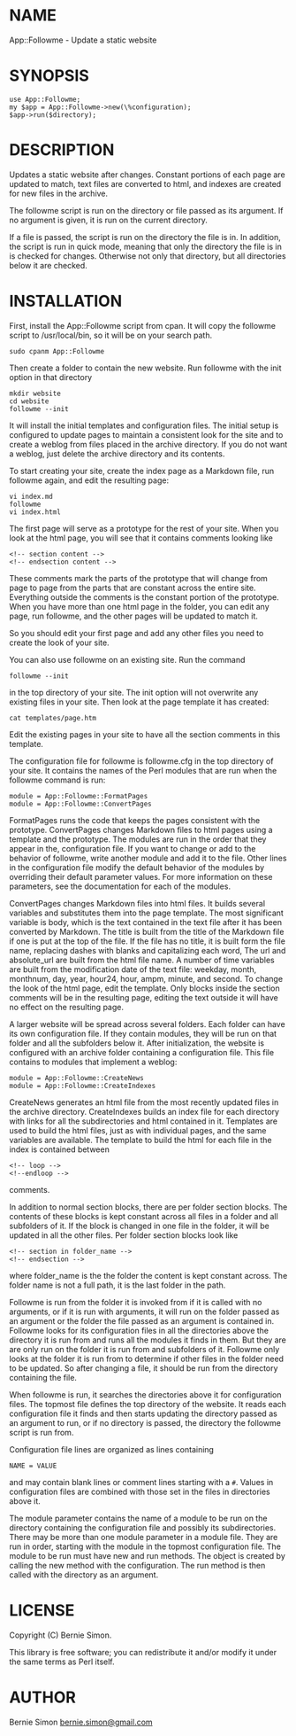 # NAME

App::Followme - Update a static website

# SYNOPSIS

    use App::Followme;
    my $app = App::Followme->new(\%configuration);
    $app->run($directory);

# DESCRIPTION

Updates a static website after changes. Constant portions of each page are
updated to match, text files are converted to html, and indexes are created
for new files in the archive.

The followme script is run on the directory or file passed as its argument. If
no argument is given, it is run on the current directory.

If a file is passed, the script is run on the directory the file is in. In
addition, the script is run in quick mode, meaning that only the directory
the file is in is checked for changes. Otherwise not only that directory, but
all directories below it are checked.

# INSTALLATION

First, install the App::Followme script from cpan. It will copy the
followme script to /usr/local/bin, so it will be on your search path.

    sudo cpanm App::Followme

Then create a folder to contain the new website. Run followme with the
init option in that directory

    mkdir website
    cd website
    followme --init

It will install the initial templates and configuration files. The initial
setup is configured to update pages to maintain a consistent look for the site
and to create a weblog from files placed in the archive directory. If you do not
want a weblog, just delete the archive directory and its contents.

To start creating your site, create the index page as a Markdown file, run
followme again, and edit the resulting page:

    vi index.md
    followme
    vi index.html
    

The first page will serve as a prototype for the rest of your site. When you
look at the html page, you will see that it contains comments looking like

    <!-- section content -->
    <!-- endsection content -->

These comments mark the parts of the prototype that will change from page to
page from the parts that are constant across the entire site. Everything
outside the comments is the constant portion of the prototype. When you have
more than one html page in the folder, you can edit any page, run followme,
and the other pages will be updated to match it.

So you should edit your first page and add any other files you need to create
the look of your site.

You can also use followme on an existing site. Run the command

    followme --init
    

in the top directory of your site. The init option will not overwrite any
existing files in your site. Then look at the page template it has
created:

    cat templates/page.htm

Edit the existing pages in your site to have all the section comments in this
template.

The configuration file for followme is followme.cfg in the top directory of
your site. It contains the names of the Perl modules that are run when the
followme command is run:

    module = App::Followme::FormatPages
    module = App::Followme::ConvertPages

FormatPages runs the code that keeps the pages consistent with the prototype.
ConvertPages changes Markdown files to html pages using a template and the
prototype. The modules are run in the order that they appear in the,
configuration file. If you want to change or add to the behavior of followme,
write another module and add it to the file. Other lines in the configuration
file modify the default behavior of the modules by overriding their default
parameter values. For more information on these parameters, see the
documentation for each of the modules.

ConvertPages changes Markdown files into html files. It builds several variables
and substitutes them into the page template. The most significant variable is
body, which is the text contained in the text file after it has been converted
by Markdown. The title is built from the title of the Markdown file if one is
put at the top of the file. If the file has no title, it is built form the file
name, replacing dashes with blanks and capitalizing each word, The url and
absolute\_url are built from the html file name. A number of time variables are
built from the modification date of the text file: weekday, month, monthnum,
day, year, hour24, hour, ampm, minute, and second. To change the look of the
html page, edit the template. Only blocks inside the section comments will be in
the resulting page, editing the text outside it will have no effect on the
resulting page.

A larger website will be spread across several folders. Each folder can have its
own configuration file. If they contain modules, they will be run on that folder
and all the subfolders below it. After initialization, the website is configured
with an archive folder containing a configuration file. This file contains to
modules that implement a weblog:

    module = App::Followme::CreateNews
    module = App::Followme::CreateIndexes

CreateNews generates an html file from the most recently updated files in the
archive directory. CreateIndexes builds an index file for each directory with
links for all the subdirectories and html contained in it. Templates are used to
build the html files, just as with individual pages, and the same variables are
available. The template to build the html for each file in the index is
contained between

    <!-- loop -->
    <!--endloop -->

comments. 

In addition to normal section blocks, there are per folder section blocks.
The contents of these blocks is kept constant across all files in a folder and
all subfolders of it. If the block is changed in one file in the folder, it will
be updated in all the other files. Per folder section blocks look like

    <!-- section in folder_name -->
    <!-- endsection -->

where folder\_name is the the folder the content is kept constant across. The
folder name is not a full path, it is the last folder in the path.

Followme is run from the folder it is invoked from if it is called with no
arguments, or if it is run with arguments, it will run on the folder passed as
an argument or the folder the file passed as an argument is contained in.
Followme looks for its configuration files in all the directories above the
directory it is run from and runs all the modules it finds in them. But they are
are only run on the folder it is run from and subfolders of it. Followme
only looks at the folder it is run from to determine if other files in the
folder need to be updated. So after changing a file, it should be run from the
directory containing the file.

When followme is run, it searches the directories above it for configuration
files. The topmost file defines the top directory of the website. It reads each
configuration file it finds and then starts updating the directory passed as an
argument to run, or if no directory is passed, the directory the followme script
is run from.

Configuration file lines are organized as lines containing

    NAME = VALUE

and may contain blank lines or comment lines starting with a `#`. Values in
configuration files are combined with those set in the files in directories
above it.

The module parameter contains the name of a module to be run on the directory
containing the configuration file and possibly its subdirectories. There may be
more than one module parameter in a module file. They are run in order, starting
with the module in the topmost configuration file. The module to be run must
have new and run methods. The object is created by calling the new method with
the configuration. The run method is then called with the directory as an
argument.

# LICENSE

Copyright (C) Bernie Simon.

This library is free software; you can redistribute it and/or modify
it under the same terms as Perl itself.

# AUTHOR

Bernie Simon <bernie.simon@gmail.com>
